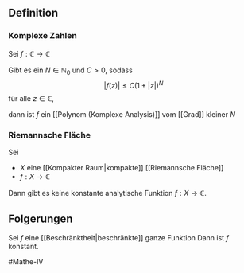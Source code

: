 ## Definition
### Komplexe Zahlen
Sei $f:\mathbb{C} \to \mathbb{C}$

Gibt es ein $N\in \mathbb{N}_0$ und $C>0$, sodass
$$|f(z)| \leq C (1+|z|)^N$$ für alle $z \in \mathbb{C}$, 

dann ist $f$ ein [[Polynom (Komplexe Analysis)]] vom [[Grad]] kleiner $N$

### Riemannsche Fläche
Sei 
- $X$ eine [[Kompakter Raum|kompakte]] [[Riemannsche Fläche]]
- $f:X \to \mathbb{C}$

Dann gibt es keine konstante analytische Funktion $f:X \to \mathbb{C}$.

## Folgerungen
Sei $f$ eine [[Beschränktheit|beschränkte]] ganze Funktion
Dann ist $f$ konstant.

#Mathe-IV 